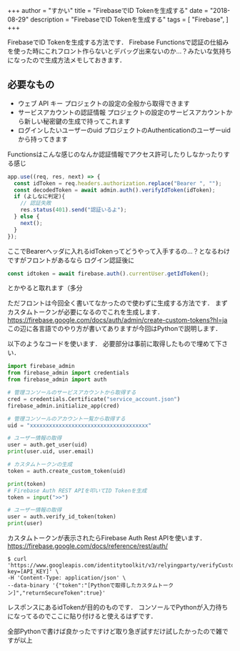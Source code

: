 +++
author = "すかい"
title = "FirebaseでID Tokenを生成する"
date = "2018-08-29"
description = "FirebaseでID Tokenを生成する"
tags = [
    "Firebase",
]
+++

FirebaseでID Tokenを生成する方法です．
Firebase Functionsで認証の仕組みを使った時にこれフロント作らないとデバッグ出来ないのか…？みたいな気持ちになったので生成方法メモしておきます．

## 必要なもの

- ウェブ API キー
プロジェクトの設定の全般から取得できます
- サービスアカウントの認証情報
プロジェクトの設定のサービスアカウントから新しい秘密鍵の生成で持ってこれます
- ログインしたいユーザーのuid
プロジェクトのAuthenticationのユーザーuidから持ってきます

Functionsはこんな感じのなんか認証情報でアクセス許可したりしなかったりする感じ

```js
app.use((req, res, next) => {
  const idToken = req.headers.authorization.replace("Bearer ", "");
  const decodedToken = await admin.auth().verifyIdToken(idToken);
  if (よしなに判定){
    // 認証失敗
    res.status(401).send("認証いるよ");
  } else {
    next();
  }
});
```

ここでBearerヘッダに入れるidTokenってどうやって入手するの…？となるわけですがフロントがあるなら
ログイン認証後に

```js
const idtoken = await firebase.auth().currentUser.getIdToken();
```

とかやると取れます（多分

ただフロントは今回全く書いてなかったので使わずに生成する方法です．
まずカスタムトークンが必要になるのでこれを生成します．
https://firebase.google.com/docs/auth/admin/create-custom-tokens?hl=ja
この辺に各言語でのやり方が書いてありますが今回はPythonで説明します．

以下のようなコードを使います．
必要部分は事前に取得したもので埋めて下さい．

```py
import firebase_admin
from firebase_admin import credentials
from firebase_admin import auth

# 管理コンソールのサービスアカウントから取得する
cred = credentials.Certificate("service_account.json")
firebase_admin.initialize_app(cred)

# 管理コンソールのアカウント一覧から取得する
uid = "xxxxxxxxxxxxxxxxxxxxxxxxxxxxxxxxxxxxx"

# ユーザー情報の取得
user = auth.get_user(uid)
print(user.uid, user.email)

# カスタムトークンの生成
token = auth.create_custom_token(uid)

print(token)
# Firebase Auth REST APIを叩いてID Tokenを生成
token = input(">>")

# ユーザー情報の取得
user = auth.verify_id_token(token)
print(user)
```

カスタムトークンが表示されたらFirebase Auth Rest APIを使います．
https://firebase.google.com/docs/reference/rest/auth/

```
$ curl 'https://www.googleapis.com/identitytoolkit/v3/relyingparty/verifyCustomToken?key=[API_KEY]' \
-H 'Content-Type: application/json' \
--data-binary '{"token":"[Pythonで取得したカスタムトークン]","returnSecureToken":true}'
```

レスポンスにあるidTokenが目的のものです．
コンソールでPythonが入力待ちになってるのでここに貼り付けると使えるはずです．

全部Pythonで書けば良かったですけど取り急ぎ試すだけ試したかったので雑ですが以上
